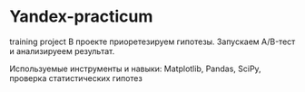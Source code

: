 # Yandex-practicum
training project
В проекте приоретезируем гипотезы.
Запускаем A/B-тест и анализируеем результат.

Используемые инструменты и навыки:
Matplotlib, Pandas, SciPy, проверка статистических гипотез
